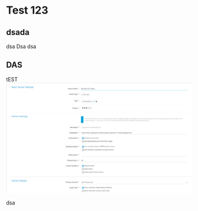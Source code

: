 # Test 123

## dsada
dsa
Dsa
dsa
## DAS
tEST
![Alt text](prtg-sensor-mcafee-dat-configuration.PNG "Configuration")

dsa
